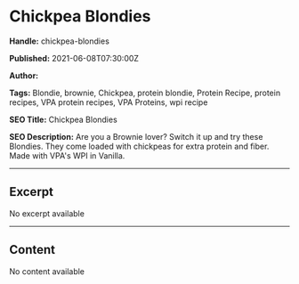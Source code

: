 # Chickpea Blondies

**Handle:** chickpea-blondies

**Published:** 2021-06-08T07:30:00Z

**Author:**  

**Tags:** Blondie, brownie, Chickpea, protein blondie, Protein Recipe, protein recipes, VPA protein recipes, VPA Proteins, wpi recipe

**SEO Title:** Chickpea Blondies

**SEO Description:** Are you a Brownie lover? Switch it up and try these Blondies. They come loaded with chickpeas for extra protein and fiber. Made with VPA's WPI in Vanilla.

---

## Excerpt

No excerpt available

---

## Content

No content available


